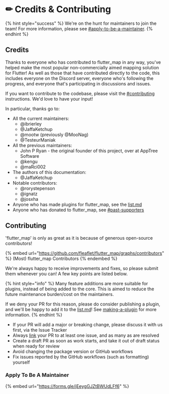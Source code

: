 # ✏ Credits & Contributing

{% hint style="success" %}
We're on the hunt for maintainers to join the team! For more information, please see [#apply-to-be-a-maintainer](credits.md#apply-to-be-a-maintainer "mention").
{% endhint %}

## Credits

Thanks to everyone who has contributed to flutter\_map in any way, you've helped make the most popular non-commercially aimed mapping solution for Flutter! As well as those that have contributed directly to the code, this includes everyone on the Discord server, everyone who's following the progress, and everyone that's participating in discussions and issues.

If you want to contribute to the codebase, please visit the [#contributing](credits.md#contributing "mention") instructions. We'd love to have your input!

In particular, thanks go to:

* All the current maintainers:
  * @ibrierley
  * @JaffaKetchup
  * @mootw (previously @MooNag)
  * @TesteurManiak
* All the previous maintainers:
  * John P Ryan - the original founder of this project, over at AppTree Software
  * @kengu
  * @maRci002
* The authors of this documentation:
  * @JaffaKetchup
* Notable contributors:
  * @rorystepenson
  * @ignatz
  * @josxha
* Anyone who has made plugins for flutter\_map, see the [list.md](plugins/list.md "mention")
* Anyone who has donated to flutter\_map, see [#past-supporters](supporters.md#past-supporters "mention")

## Contributing

'flutter\_map' is only as great as it is because of generous open-source contributors!

{% embed url="https://github.com/fleaflet/flutter_map/graphs/contributors" %}
(Most) flutter\_map Contributors
{% endembed %}

We're always happy to receive improvements and fixes, so please submit them whenever you can! A few key points are listed below.

{% hint style="info" %}
Many feature additions are more suitable for plugins, instead of being added to the core.  This is aimed to reduce the future maintenance burden/cost on the maintainers.

If we deny your PR for this reason, please do consider publishing a plugin, and we'll be happy to add it to the [list.md](plugins/list.md "mention")! See [making-a-plugin](plugins/making-a-plugin/ "mention") for more information.
{% endhint %}

* If your PR will add a major or breaking change, please discuss it with us first, via the Issue Tracker
* Always [link](https://docs.github.com/en/issues/tracking-your-work-with-issues/linking-a-pull-request-to-an-issue) your PR to at least one issue, and as many as are resolved
* Create a draft PR as soon as work starts, and take it out of draft status when ready for review
* Avoid changing the package version or GitHub workflows
* Fix issues reported by the GitHub workflows (such as formatting) yourself

### Apply To Be A Maintainer

{% embed url="https://forms.gle/jEeygGJZtBWUdLFf6" %}
